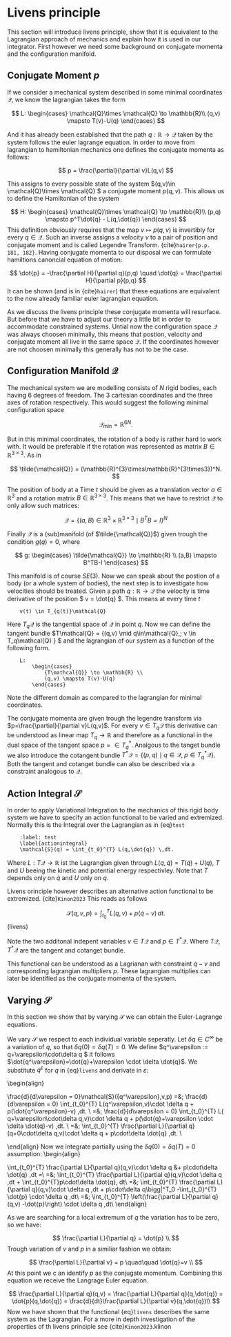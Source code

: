 # Livens principle
This section will introduce livens principle, show that it is equivalent to the Lagrangian approach of mechanics
and explain how it is used in our integrator. First however we need some background on conjugate momenta and the configuration manifold.

## Conjugate Moment $p$
If we consider a mechanical system described in some minimal coordinates $\mathcal{Q}$, we
know the lagrangian takes the form

$$
    L: 
        \begin{cases} 
            \mathcal{Q}\times \mathcal{Q} \to \mathbb{R}\\ 
            (q,v) \mapsto T(v)-U(q)
        \end{cases}
$$

And it has already been established that the path $q: \mathbb{R} \to \mathcal{Q}$ taken by the system
follows the euler lagrange equation. In order to move from lagrangian to hamiltonian mechanics
one defines the conjugate momenta as follows:

$$
    p = \frac{\partial}{\partial v}L(q,v)
$$

This assigns to every possible state of the system $(q,v)\in \mathcal{Q}\times \mathcal{Q} $ a conjugate moment 
$p(q,v)$. This allows us to define the Hamiltonian of the system

$$
    H: 
        \begin{cases} 
            \mathcal{Q}\times \mathcal{Q} \to \mathbb{R}\\ 
            (p,q) \mapsto p^T\dot{q} - L(q,\dot{q})
        \end{cases}
$$
This definition obviously requires that the map $v \mapsto p(q,v)$ is invertibly for every $q\in\mathcal{Q}$.
Such an inverse assigns a velocity $v$ to a pair of position and conjugate moment and is called Legendre Transform.
{cite}`hairer{p.p. 181, 182}`. Having conjugate momenta to our disposal we can formulate hamiltions 
canoncial equation of motion:

$$
    \dot{p} = -\frac{\partial H}{\partial q}(p,q) \quad
    \dot{q} = \frac{\partial H}{\partial p}(p,q)
$$
It can be shown (and is in {cite}`hairer`) that these equations are equivalent to the now already
familiar euler lagrangian equation.

As we discuss the livens principle these conjugate momenta will resurface. But before that we have
to adjust our theory a little bit in order to accommodate constrained systems. Untial now 
the configuration space $\mathcal{Q}$ was always choosen minimally, this means that 
postion, velocity and conjugate moment all live in the same space $\mathcal{Q}$. If the
coordinates however are not choosen minimally this generally has not to be the case.

## Configuration Manifold $\mathcal{Q}$

The mechanical system we are modelling consists of $N$ rigid bodies, each having 6 degrees of freedom. The
3 cartesian coordinates and the three axes of rotation respectively. This would suggest the following
minimal  configuration space

$$
    \mathcal{Q_{\text{min}}} = \mathbb{R}^{6N}.
$$

But in this minimal coordinates, the rotation of a body is rather hard to work with. It would be preferable if
the rotation was represented as matrix $B\in\mathbb{R}^{3\times3}$. As in

$$
    \tilde{\mathcal{Q}} = (\mathbb{R}^{3}\times\mathbb{R}^{3\times3})^N.
$$

The position of body at a Time $t$ should be given as a translation vector $a\in\mathbb{R}^3$ and 
a rotation matrix $B\in\mathbb{R}^{3\times3}$. This means that we have to restrict $\mathcal{Q}$ to only allow
such matrices:

$$
    \mathcal{Q} = \{(a,B) \in \mathbb{R}^{3}\times\mathbb{R}^{3\times3} \mid B^TB=I \}^N
$$

Finally $\mathcal{Q}$ is a (sub)manifold  (of $\tilde{\mathcal{Q}}$) given trough the condition $g(q)=0$, where 

$$
    g: 
        \begin{cases} 
            \tilde{\mathcal{Q}} \to \mathbb{R} \\ 
            (a,B) \mapsto B^TB-I 
        \end{cases}
$$

This manifold is of course $SE(3)$.
Now we can speak about the postion of a body (or a whole system of bodies), the next step is to investigate
how velocities should be treated. Given a path $q : \mathbb{R} \to \mathcal{Q}$
the velocity is time derivative of the position $ v = \dot{q} $. This means at every time $t$ 

```{math}
    v(t) \in T_{q(t)}\mathcal{Q}
```

Here $T_q\mathcal{Q}$ is the tangential space of $\mathcal{Q}$ in point $q$. Now we can define the tangent bundle
$T\mathcal{Q} = \{(q,v) \mid q\in\mathcal{Q},\; v \in  T_q\mathcal{Q} \} $ 
and the lagrangian of our system as a function of the following form.
```{math}
    L: 
        \begin{cases} 
            {T\mathcal{Q}} \to \mathbb{R} \\
            (q,v) \mapsto T(v)-U(q)
        \end{cases}
```
Note the different domain as compared to the lagrangian for minimal coordinates. 

The conjugate momenta are given trough the legendre transform via $p=\frac{\partial}{\partial v}L(q,v)$.
For every $v\in T_q\mathcal{Q}$ this derivative can be understood as linear map $T_q \to \mathbb{R}$
and therefore as a functional in the dual space of the tangent space $p=\in T^*_q$. Analgous
to the tanget bundle we also introduce the cotangent bundle
$T^*\mathcal{Q} = \{(p,q) \mid q\in\mathcal{Q},\; p \in  T^*_q\mathcal{Q} \}$. Both the 
tangent and cotanget bundle can also be described via a constraint analogous to $\mathcal{Q}$.

## Action Integral $\mathcal{S}$


In order to apply Variational Integration to the mechanics of this rigid body system we have to specify an action functional to be varied and extremized. Normally this is the Integral over the Lagrangian as in {eq}`test`

```{math}
    :label: test
    \label{actionintegral}
    \mathcal{S}(q) = \int_{t_0}^{T} L(q,\dot{q}) \,dt.
```

Where $L:T\mathcal{Q}\to \mathbb{R}$ ist the Lagrangian given through $L(q,\dot{q})=T(\dot{q})+U(q)$,
$T$ and $U$ beeing the kinetic and potential energy respectivley. Note that $T$ depends only on $\dot{q}$ and $U$ only on $q$.

Livens orinciple however describes an alternative action functional to be extremized. {cite}`Kinon2023` 
This reads as follows

$$
    \mathcal{S}(q,v,p) = \int_{t_0}^{T} L(q,v) + p(\dot{q}-v) \,dt.
$$(livens)

Note the two additonal indepent variables $v\in T \mathcal{Q}$ and $p \in T^{*} \mathcal{Q}$. Where $T\mathcal{Q}$,
$T^*\mathcal{Q}$ are the tangent and cotanget bundle.

This functional can be understood as a Lagrianan with constraint $\dot{q}-v$ and corresponding lagrangian multipliers $p$. 
These lagrangian multiplies can later be identified as the conjugate momenta of the system.


## Varying $\mathcal{S}$
In this section we show that by varying $\mathcal{S}$ we can obtain the Euler-Lagrange equations.

We vary $\mathcal{S}$ we respect to each individual variable seperatly.
Let $\delta q \in C^\infty$ be a variation of $q$, so that $\delta q(0)=\delta q(T)=0$. We
define $q^\varepsilon := q+\varepsilon\cdot\delta q $ it follows 
$\dot{q^\varepsilon}=\dot{q}+\varepsilon \cdot \delta \dot{q}$. We substitute 
$q^\varepsilon$ for $q$ in  {eq}`livens` and derivate in $\varepsilon$:

\begin{align}

\frac{d}{d\varepsilon = 0}\mathcal{S}({q^\varepsilon},v,p) 
        =&\; \frac{d}{d\varepsilon = 0}  \int_{t_0}^{T} L(q^\varepsilon,v)\cdot \delta q + p(\dot{q^\varepsilon}-v) \,dt. \\
        =&\;    \frac{d}{d\varepsilon = 0} \int_{t_0}^{T} L( q+\varepsilon\cdot\delta q,v)\cdot \delta q + p(\dot{q}+\varepsilon \cdot 
            \delta \dot{q}-v) \,dt. \\
        =&\;  \int_{t_0}^{T} \frac{\partial L}{\partial q}(q+0\cdot\delta q,v)\cdot \delta q + p\cdot\delta \dot{q} \,dt. \\

\end{align}
Now we integrate partially using the $\delta q(0)=\delta q(T)=0$ assumption:
\begin{align}

 \int_{t_0}^{T} \frac{\partial L}{\partial q}(q,v)\cdot \delta q &+ p\cdot\delta \dot{q} \,dt =\\
        =&\; \int_{t_0}^{T} \frac{\partial L}{\partial q}(q,v)\cdot \delta q \,dt + \int_{t_0}^{T}p\cdot\delta \dot{q}\, dt\\
        =&\;  \int_{t_0}^{T} \frac{\partial L}{\partial q}(q,v)\cdot \delta q \,dt + p\cdot\delta q\bigg|^T_0
            -\int_{t_0}^{T} \dot{p} \cdot \delta q \,dt\\
        =&\; \int_{t_0}^{T} \left(\frac{\partial L}{\partial q}(q,v)
            -\dot{p}\right) \cdot \delta q \,dt\\
\end{align}

As we are searching for a local extremum of $q$ the variation has to be zero, so we have:

$$
\frac{\partial L}{\partial q} = 
            \dot{p} \\
$$
Trough variation of $v$ and $p$ in a similiar fashion we obtain:

$$
\frac{\partial L}{\partial v} = 
            p 
\quad\quad
            \dot{q}=v \\
$$
At this point we c an identify $p$ as the conjugate momentum. Combining this equation we
receive the Langrage Euler equation.

$$
\frac{\partial L}{\partial q}(q,v) = \frac{\partial L}{\partial q}(q,\dot{q}) =
            \dot{p}(q,\dot{q}) =  \frac{d}{dt}\frac{\partial L}{\partial v}(q,\dot{q})\\
$$
Now we have shown that the functional {eq}`livens` describes the same system as the Lagrangian. For
a more in depth investigation of the properties of th livens principle see {cite}`Kinon2023`.klinon